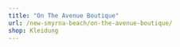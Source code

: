 ```yaml
---
title: "On The Avenue Boutique"
url: /new-smyrna-beach/on-the-avenue-boutique/
shop: Kleidung
---
```

